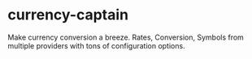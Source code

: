 # currency-captain
Make currency conversion a breeze. Rates, Conversion, Symbols from multiple providers with tons of configuration options.
